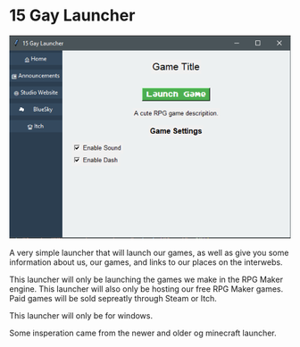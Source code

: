 # 15 Gay Launcher

![Launcher Screen Shot](https://github.com/safejoy/15-Gay-Launcher/blob/master/Images/Screenshot_233.png)

A very simple launcher that will launch our games, as well as give you some information about us, our games, and links to our places on the interwebs.

This launcher will only be launching the games we make in the RPG Maker engine. This launcher will also only be hosting our free RPG Maker games. Paid games will be sold sepreatly through Steam or Itch.

This launcher will only be for windows.

Some insperation came from the newer and older og minecraft launcher.